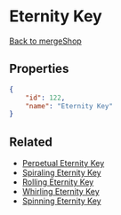 # Eternity Key

<no description available>

[Back to mergeShop](../merge-shops.md)

## Properties

```json
{
    "id": 122,
    "name": "Eternity Key"
}
```

## Related

- [Perpetual Eternity Key](../items/18212-perpetual-eternity-key.md)
- [Spiraling Eternity Key](../items/7688-spiraling-eternity-key.md)
- [Rolling Eternity Key](../items/7687-rolling-eternity-key.md)
- [Whirling Eternity Key](../items/7686-whirling-eternity-key.md)
- [Spinning Eternity Key](../items/7685-spinning-eternity-key.md)

